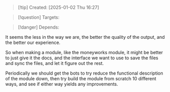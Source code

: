 
>[!tip] Created: [2025-01-02 Thu 16:27]

>[!question] Targets: 

>[!danger] Depends: 

It seems the less in the way we are, the better the quality of the output, and the better our experience.

So when making a module, like the moneyworks module, it might be better to just give it the docs, and the interface we want to use to save the files and sync the files, and let it figure out the rest.

Periodically we should get the bots to try reduce the functional description of the module down, then try build the module from scratch 10 different ways, and see if either way yields any improvements.